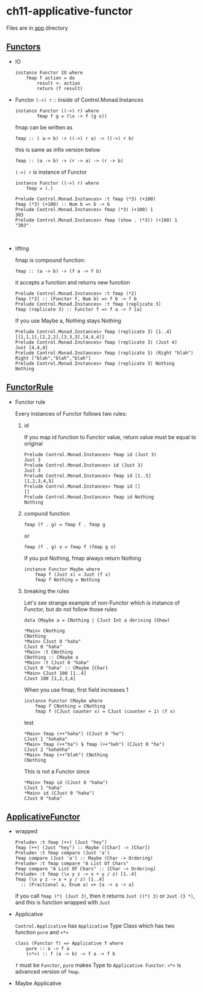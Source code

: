 # ch11-applicative-functor

Files are in [app](./app) directory

## [Functors](./app/Functors.hs)

- IO
    ```
    instance Functor IO where
        fmap f action = do
            result <- action 
            return (f result)
    ```

- Functor `(->) r` :: inside of Control.Monad.Instances   
    ```
    instance Functor ((->) r) where
            fmap f g = (\x -> f (g x))
    ```
    fmap can be written as
  
    `fmap :: ( a-> b) -> ((->) r a) -> ((->) r b)`
  
    this is same as infix version below
  
    `fmap :: (a -> b) -> (r -> a) -> (r -> b)`
  
    `(->) r` is instance of Functor
  
    ```
    instance Functor ((->) r) where
        fmap = (.)
    ```
    ```
    Prelude Control.Monad.Instances> :t fmap (*3) (+100)
    fmap (*3) (+100) :: Num b => b -> b
    Prelude Control.Monad.Instances> fmap (*3) (+100) 1
    303
    Prelude Control.Monad.Instances> fmap (show . (*3)) (+100) 1
    "303"
    ```
<br> 
 
- lifting

    fmap is compound function:
  
    `fmap :: (a -> b) -> (f a -> f b)`
  
    it accepts a function and returns new function
  
    ```
    Prelude Control.Monad.Instances> :t fmap (*2)
    fmap (*2) :: (Functor f, Num b) => f b -> f b
    Prelude Control.Monad.Instances> :t fmap (replicate 3)
    fmap (replicate 3) :: Functor f => f a -> f [a]
    ```
    If you use Maybe a, Nothing stays Nothing
    ```
    Prelude Control.Monad.Instances> fmap (replicate 3) [1..4]
    [[1,1,1],[2,2,2],[3,3,3],[4,4,4]]
    Prelude Control.Monad.Instances> fmap (replicate 3) (Just 4)
    Just [4,4,4]
    Prelude Control.Monad.Instances> fmap (replicate 3) (Right "blah")
    Right ["blah","blah","blah"]
    Prelude Control.Monad.Instances> fmap (replicate 3) Nothing
    Nothing
    ```
  
## [FunctorRule](./app/FunctorRule.hs)
- Functor rule
    
    Every instances of Functor follows two rules:
    1. id
        
        If you map id function to Functor value, return value must be equal to original
        ```
        Prelude Control.Monad.Instances> fmap id (Just 3)
        Just 3
        Prelude Control.Monad.Instances> id (Just 3)
        Just 3
        Prelude Control.Monad.Instances> fmap id [1..5]
        [1,2,3,4,5]
        Prelude Control.Monad.Instances> fmap id []
        []
        Prelude Control.Monad.Instances> fmap id Nothing
        Nothing
        ```
       
    2. compund function
        
        `fmap (f . g) = fmap f . fmap g`
        
        or
        
        `fmap (f . g) x = fmap f (fmap g x)`    
        
        If you put Nothing, fmap always return Nothing
        
        ```
        instance Functor Maybe where
            fmap f (Just x) = Just (f x)
            fmap f Nothing = Nothing
        ```
    
    3. breaking the rules
        
        Let's see strange example of non-Functor which is instance of Functor, but do not follow those rules
        
        `data CMaybe a = CNothing | CJust Int a deriving (Show)`
        ```
        *Main> CNothing
        CNothing
        *Main> CJust 0 "haha"
        CJust 0 "haha"
        *Main> :t CNothing
        CNothing :: CMaybe a
        *Main> :t CJust 0 "haha"
        CJust 0 "haha" :: CMaybe [Char]
        *Main> CJust 100 [1..4]
        CJust 100 [1,2,3,4]
        ```
       
        When you use fmap, first field increases 1
        ```
        instance Functor CMaybe where
            fmap f CNothing = CNothing
            fmap f (CJust counter x) = CJust (counter + 1) (f x)
        ```
        
        test
        ```
        *Main> fmap (++"haha") (CJust 0 "ho")
        CJust 1 "hohaha"
        *Main> fmap (++"ha") $ fmap (++"heh") (CJust 0 "ho")
        CJust 2 "hohehha"
        *Main> fmap (++"blah") CNothing
        CNothing
        ```
       
        This is not a Functor since
        ```
        *Main> fmap id (CJust 0 "haha")
        CJust 1 "haha"
        *Main> id (CJust 0 "haha")
        CJust 0 "haha"
        ```
       
## [ApplicativeFunctor](./app/ApplicativeFunctor.hs)       

- wrapped
    
    ```
    Prelude> :t fmap (++) (Just "hey")
    fmap (++) (Just "hey") :: Maybe ([Char] -> [Char])
    Prelude> :t fmap compare (Just 'a')
    fmap compare (Just 'a') :: Maybe (Char -> Ordering)
    Prelude> :t fmap compare "A List Of Chars"
    fmap compare "A List Of Chars" :: [Char -> Ordering]
    Prelude> :t fmap (\x y z -> x + y / z) [1..4]
    fmap (\x y z -> x + y / z) [1..4]
      :: (Fractional a, Enum a) => [a -> a -> a]
    ```
    if you call `fmap (*) (Just 3)`, then it returns `Just ((*) 3)` or `Just (3 *)`, and this is function wrapped with `Just`

- Applicative

    `Control.Applicative` has `Applicative` Type Class which has two function `pure` and `<*>`
    
    ```
    class (Functor f) => Applicative f where
        pure :: a -> f a
        (<*>) :: f (a -> b) -> f a -> f b
    ```
    `f` must be `Functor`, `pure` makes Type to `Applicative Functor`. 
    `<*>` is advanced version of `fmap`.
    
- Maybe Applicative

    
